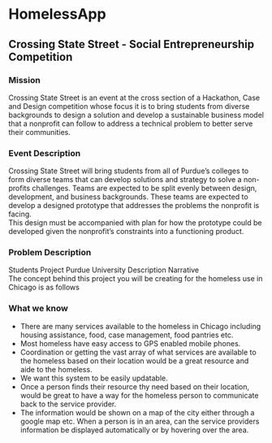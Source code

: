 # HomelessApp

## **Crossing State Street** - Social Entrepreneurship Competition

### Mission

Crossing State Street is an event at the cross section of a Hackathon, Case and Design competition whose focus it is to bring students from diverse backgrounds to design a solution and develop a sustainable business model that a nonprofit can follow to address a technical problem to better serve their communities. 

### Event Description

Crossing State Street will bring students from all of Purdue’s colleges to form diverse teams that can develop solutions and strategy to solve a non-profits challenges.
Teams are expected to be split evenly between design, development, and business backgrounds. These teams are expected to develop a designed prototype that addresses the problems the nonprofit is facing.  
This design must be accompanied with plan for how the prototype could be developed given the nonprofit’s constraints into a functioning product. 

### Problem Description

Students Project Purdue University Description Narrative  
The concept behind this project you will be creating for the homeless use in Chicago is as follows  

### What we know

- There are many services available to the homeless in Chicago including housing assistance, food, case management, food pantries etc.  
- Most homeless have easy access to GPS enabled mobile phones.  
- Coordination or getting the vast array of what services are available to the homeless based on their location would be a great resource and aide to the homeless.  
- We want this system to be easily updatable.  
- Once a person finds their resource thy need based on their location, would be great to have a way for the homeless person to communicate back to the service provider.  
- The information would be shown on a map of the city either through a google map etc. When a person is in an area, can the service providers information be displayed automatically or by hovering over the area.
